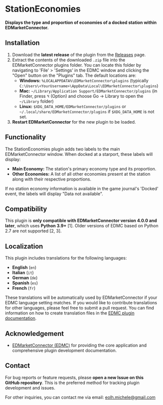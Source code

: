 # StationEconomies

**Displays the type and proportion of economies of a docked station within EDMarketConnector.**

## Installation

1.  Download the **latest release** of the plugin from the [Releases](link_to_your_releases_page) page.
2.  Extract the contents of the downloaded `.zip` file into the EDMarketConnector plugins folder. You can locate this folder by navigating to 'File' > 'Settings' in the EDMC window and clicking the "Open" button on the "Plugins" tab. The default locations are:
    *   **Windows:** `%LOCALAPPDATA%\EDMarketConnector\plugins` (typically `C:\Users\<YourUsername>\AppData\Local\EDMarketConnector\plugins`)
    *   **Mac:** `~/Library/Application Support/EDMarketConnector/plugins` (in Finder, press <kbd>⌥</kbd> (Option) and choose Go → Library to open the `~/Library` folder)
    *   **Linux:** `$XDG_DATA_HOME/EDMarketConnector/plugins` or `~/.local/share/EDMarketConnector/plugins` if `$XDG_DATA_HOME` is not set.
3.  **Restart EDMarketConnector** for the new plugin to be loaded.

## Functionality

The StationEconomies plugin adds two labels to the main EDMarketConnector window. When docked at a starport, these labels will display:

*   **Main Economy:** The station's primary economy type and its proportion.
*   **Other Economies:** A list of all other economies present at the station along with their respective proportions.

If no station economy information is available in the game journal's 'Docked' event, the labels will display "Data not available".

## Compatibility

This plugin is **only compatible with EDMarketConnector version 4.0.0 and later**, which uses **Python 3.9+** [1]. Older versions of EDMC based on Python 2.7 are not supported [2, 3].

## Localization

This plugin includes translations for the following languages:

*   **English** (`en`)
*   **Italian** (`it`)
*   **German** (`de`)
*   **Spanish** (`es`)
*   **French** (`fr`)

These translations will be automatically used by EDMarketConnector if your EDMC language setting matches. If you would like to contribute translations for other languages, please feel free to submit a pull request. You can find information on how to create translation files in the [EDMC plugin documentation](https://github.com/EDCD/EDMarketConnector/blob/main/PLUGINS.md#localisation).

## Acknowledgement

*   [EDMarketConnector (EDMC)](https://github.com/EDCD/EDMarketConnector) for providing the core application and comprehensive plugin development documentation.

## Contact

For bug reports or feature requests, please **open a new Issue on this GitHub repository**. This is the preferred method for tracking plugin development and issues.

For other inquiries, you can contact me via email: eolh.michele@gmail.com
